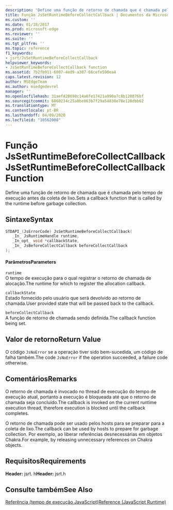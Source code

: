 ```yaml
---
description: 'Define uma função de retorno de chamada que é chamada pelo tempo de execução antes da coleta de lixo. '
title: Função JsSetRuntimeBeforeCollectCallback | Documentos da Microsoft
ms.custom: ''
ms.date: 01/18/2017
ms.prod: microsoft-edge
ms.reviewer: ''
ms.suite: ''
ms.tgt_pltfrm: ''
ms.topic: reference
f1_keywords:
- jsrt/JsSetRuntimeBeforeCollectCallback
helpviewer_keywords:
- JsSetRuntimeBeforeCollectCallback function
ms.assetid: 7b2fb911-6007-4ed9-a307-66cefe590ea4
caps.latest.revision: 12
author: MSEdgeTeam
ms.author: msedgedevrel
manager: ''
ms.openlocfilehash: 31aefd28698c14a6fe17421a990a7c8b120876bf
ms.sourcegitcommit: 6860234c25a8be863b7f29a54838e78e120dbb62
ms.translationtype: MT
ms.contentlocale: pt-BR
ms.lasthandoff: 04/09/2020
ms.locfileid: "10562008"
---
```

# <span data-ttu-id="14075-103">Função JsSetRuntimeBeforeCollectCallback</span><span class="sxs-lookup"><span data-stu-id="14075-103">JsSetRuntimeBeforeCollectCallback Function</span></span>
<span data-ttu-id="14075-104">Define uma função de retorno de chamada que é chamada pelo tempo de execução antes da coleta de lixo.</span><span class="sxs-lookup"><span data-stu-id="14075-104">Sets a callback function that is called by the runtime before garbage collection.</span></span>  
  
## <span data-ttu-id="14075-105">Sintaxe</span><span class="sxs-lookup"><span data-stu-id="14075-105">Syntax</span></span>  
  
```cpp  
STDAPI_(JsErrorCode) JsSetRuntimeBeforeCollectCallback(  
   _In_ JsRuntimeHandle runtime,  
   _In_opt_ void *callbackState,  
   _In_ JsBeforeCollectCallback beforeCollectCallback  
);  
```  
  
#### <span data-ttu-id="14075-106">Parâmetros</span><span class="sxs-lookup"><span data-stu-id="14075-106">Parameters</span></span>  
 `runtime`  
 <span data-ttu-id="14075-107">O tempo de execução para o qual registrar o retorno de chamada de alocação.</span><span class="sxs-lookup"><span data-stu-id="14075-107">The runtime for which to register the allocation callback.</span></span>  
  
 `callbackState`  
 <span data-ttu-id="14075-108">Estado fornecido pelo usuário que será devolvido ao retorno de chamada.</span><span class="sxs-lookup"><span data-stu-id="14075-108">User provided state that will be passed back to the callback.</span></span>  
  
 `beforeCollectCallback`  
 <span data-ttu-id="14075-109">A função de retorno de chamada sendo definida.</span><span class="sxs-lookup"><span data-stu-id="14075-109">The callback function being set.</span></span>  
  
## <span data-ttu-id="14075-110">Valor de retorno</span><span class="sxs-lookup"><span data-stu-id="14075-110">Return Value</span></span>  
 <span data-ttu-id="14075-111">O código `JsNoError` se a operação tiver sido bem-sucedida, um código de falha também.</span><span class="sxs-lookup"><span data-stu-id="14075-111">The code `JsNoError` if the operation succeeded, a failure code otherwise.</span></span>  
  
## <span data-ttu-id="14075-112">Comentários</span><span class="sxs-lookup"><span data-stu-id="14075-112">Remarks</span></span>  
 <span data-ttu-id="14075-113">O retorno de chamada é invocado no thread de execução do tempo de execução atual, portanto a execução é bloqueada até que o retorno de chamada seja concluído.</span><span class="sxs-lookup"><span data-stu-id="14075-113">The callback is invoked on the current runtime execution thread, therefore execution is blocked until the callback completes.</span></span>  
  
 <span data-ttu-id="14075-114">O retorno de chamada pode ser usado pelos hosts para se preparar para a coleta de lixo.</span><span class="sxs-lookup"><span data-stu-id="14075-114">The callback can be used by hosts to prepare for garbage collection.</span></span> <span data-ttu-id="14075-115">Por exemplo, ao liberar referências desnecessárias em objetos Chakra.</span><span class="sxs-lookup"><span data-stu-id="14075-115">For example, by releasing unnecessary references on Chakra objects.</span></span>  
  
## <span data-ttu-id="14075-116">Requisitos</span><span class="sxs-lookup"><span data-stu-id="14075-116">Requirements</span></span>  
 <span data-ttu-id="14075-117">**Header:** jsrt. h</span><span class="sxs-lookup"><span data-stu-id="14075-117">**Header:** jsrt.h</span></span>  
  
## <span data-ttu-id="14075-118">Consulte também</span><span class="sxs-lookup"><span data-stu-id="14075-118">See Also</span></span>  
 [<span data-ttu-id="14075-119">Referência (tempo de execução JavaScript)</span><span class="sxs-lookup"><span data-stu-id="14075-119">Reference (JavaScript Runtime)</span></span>](../chakra-hosting/reference-javascript-runtime.md)
